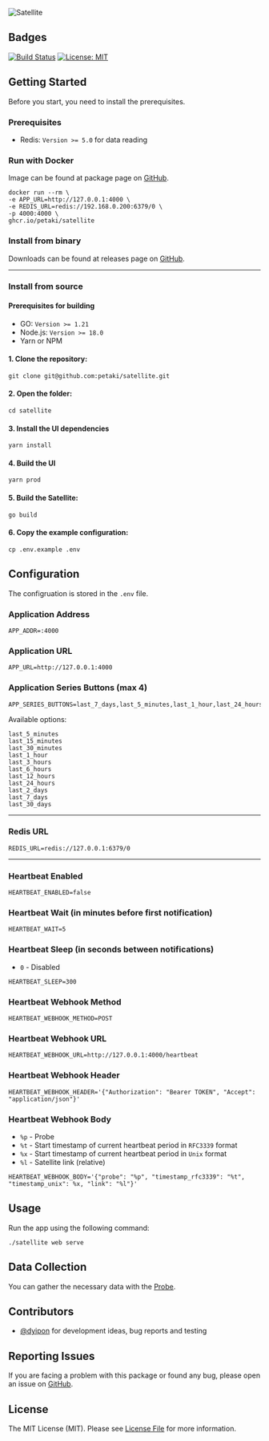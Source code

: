 ![Satellite](https://user-images.githubusercontent.com/1419087/133525370-79b6afe5-e54f-4eb2-b988-9b872322d89a.png)

## Badges

[![Build Status](https://github.com/petaki/satellite/workflows/tests/badge.svg)](https://github.com/petaki/satellite/actions)
[![License: MIT](https://img.shields.io/badge/License-MIT-brightgreen.svg)](LICENSE.md)

## Getting Started

Before you start, you need to install the prerequisites.

### Prerequisites

- Redis: `Version >= 5.0` for data reading

### Run with Docker

Image can be found at package page on [GitHub](https://github.com/petaki/satellite/pkgs/container/satellite).

```
docker run --rm \
-e APP_URL=http://127.0.0.1:4000 \
-e REDIS_URL=redis://192.168.0.200:6379/0 \
-p 4000:4000 \
ghcr.io/petaki/satellite
```

### Install from binary

Downloads can be found at releases page on [GitHub](https://github.com/petaki/satellite/releases).

---

### Install from source

#### Prerequisites for building

- GO: `Version >= 1.21`
- Node.js: `Version >= 18.0`
- Yarn or NPM

#### 1. Clone the repository:

```
git clone git@github.com:petaki/satellite.git
```

#### 2. Open the folder:

```
cd satellite
```

#### 3. Install the UI dependencies

```
yarn install
```

#### 4. Build the UI

```
yarn prod
```

#### 5. Build the Satellite:

```
go build
```

#### 6. Copy the example configuration:

```
cp .env.example .env
```

## Configuration

The configruation is stored in the `.env` file.

### Application Address

```
APP_ADDR=:4000
```

### Application URL

```
APP_URL=http://127.0.0.1:4000
```

### Application Series Buttons (max 4)

```
APP_SERIES_BUTTONS=last_7_days,last_5_minutes,last_1_hour,last_24_hours
```

Available options:

```
last_5_minutes
last_15_minutes
last_30_minutes
last_1_hour
last_3_hours
last_6_hours
last_12_hours
last_24_hours
last_2_days
last_7_days
last_30_days
```

---

### Redis URL

```
REDIS_URL=redis://127.0.0.1:6379/0
```

---

### Heartbeat Enabled

```
HEARTBEAT_ENABLED=false
```

### Heartbeat Wait (in minutes before first notification)

```
HEARTBEAT_WAIT=5
```

### Heartbeat Sleep (in seconds between notifications)

- `0` - Disabled

```
HEARTBEAT_SLEEP=300
```

### Heartbeat Webhook Method

```
HEARTBEAT_WEBHOOK_METHOD=POST
```

### Heartbeat Webhook URL

```
HEARTBEAT_WEBHOOK_URL=http://127.0.0.1:4000/heartbeat
```

### Heartbeat Webhook Header

```
HEARTBEAT_WEBHOOK_HEADER='{"Authorization": "Bearer TOKEN", "Accept": "application/json"}'
```

### Heartbeat Webhook Body

- `%p` - Probe
- `%t` - Start timestamp of current heartbeat period in `RFC3339` format
- `%x` - Start timestamp of current heartbeat period in `Unix` format
- `%l` - Satellite link (relative)

```
HEARTBEAT_WEBHOOK_BODY='{"probe": "%p", "timestamp_rfc3339": "%t", "timestamp_unix": %x, "link": "%l"}'
```

## Usage

Run the app using the following command:

```
./satellite web serve
```

## Data Collection

You can gather the necessary data with the [Probe](https://github.com/petaki/probe).

## Contributors

- [@dyipon](https://github.com/dyipon) for development ideas, bug reports and testing

## Reporting Issues

If you are facing a problem with this package or found any bug, please open an issue on [GitHub](https://github.com/petaki/satellite/issues).

## License

The MIT License (MIT). Please see [License File](LICENSE.md) for more information.
